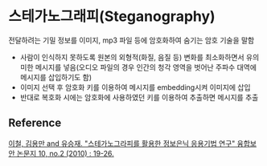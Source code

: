 # 스테가노그래피(Steganography)

전달하려는 기밀 정보를 이미지, mp3 파일 등에 암호화하여 숨기는 암호 기술을 말함

- 사람이 인식하지 못하도록 원본의 외형적(화질, 음질 등) 변화를 최소화하면서 유의미한 메시지를 넣음(오디오 파일의 경우 인간의 청각 영역을 벗어난 주파수 대역에 메시지를 삽입하기도 함)
- 이미지 선택 후 암호화 키를 이용하여 메시지를 embedding시켜 이미지에 삽입
- 반대로 복호화 시에는 암호화에 사용하였던 키를 이용하여 추출하면 메시지를 추출

## Reference

[이철, 김용만 and 유승재. "스테가노그라피를 활용한 정보은닉 응용기법 연구" 융합보안 논문지 10, no.2 (2010) : 19-26.](https://www.kci.go.kr/kciportal/ci/sereArticleSearch/ciSereArtiView.kci?sereArticleSearchBean.artiId=ART001521336)
